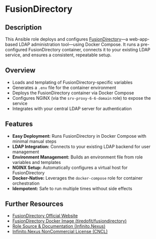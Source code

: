 # FusionDirectory

## Description

This Ansible role deploys and configures [FusionDirectory](https://www.fusiondirectory.org/)—a web-app-based LDAP administration tool—using Docker Compose. It runs a pre-configured FusionDirectory container, connects it to your existing LDAP service, and ensures a consistent, repeatable setup.

## Overview

- Loads and templating of FusionDirectory-specific variables  
- Generates a `.env` file for the container environment  
- Deploys the FusionDirectory container via Docker Compose  
- Configures NGINX (via the `srv-proxy-6-6-domain` role) to expose the service  
- Integrates with your central LDAP server for authentication  

## Features

- **Easy Deployment:** Runs FusionDirectory in Docker Compose with minimal manual steps  
- **LDAP Integration:** Connects to your existing LDAP backend for user management  
- **Environment Management:** Builds an environment file from role variables and templates  
- **NGINX Setup:** Automatically configures a virtual host for FusionDirectory  
- **Docker-Native:** Leverages the `docker-compose` role for container orchestration  
- **Idempotent:** Safe to run multiple times without side effects  

## Further Resources

- [FusionDirectory Official Website](https://www.fusiondirectory.org/)  
- [FusionDirectory Docker Image (tiredofit/fusiondirectory)](https://hub.docker.com/r/tiredofit/fusiondirectory)  
- [Role Source & Documentation (Infinito.Nexus)](https://github.com/kevinveenbirkenbach/infinito-nexus/tree/main/roles/web-app-fusiondirectory)  
- [Infinito.Nexus NonCommercial License (CNCL)](https://s.veen.world/cncl)  

